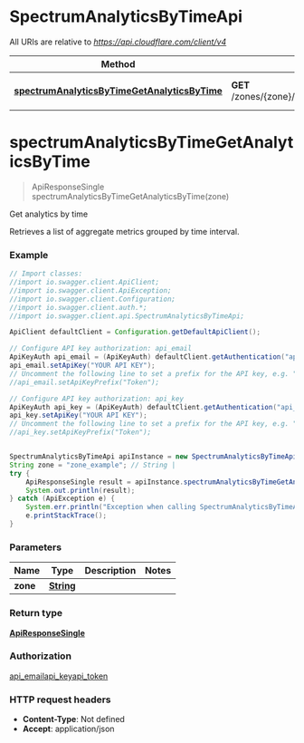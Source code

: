 # SpectrumAnalyticsByTimeApi

All URIs are relative to *https://api.cloudflare.com/client/v4*

Method | HTTP request | Description
------------- | ------------- | -------------
[**spectrumAnalyticsByTimeGetAnalyticsByTime**](SpectrumAnalyticsByTimeApi.md#spectrumAnalyticsByTimeGetAnalyticsByTime) | **GET** /zones/{zone}/spectrum/analytics/events/bytime | Get analytics by time

<a name="spectrumAnalyticsByTimeGetAnalyticsByTime"></a>
# **spectrumAnalyticsByTimeGetAnalyticsByTime**
> ApiResponseSingle spectrumAnalyticsByTimeGetAnalyticsByTime(zone)

Get analytics by time

Retrieves a list of aggregate metrics grouped by time interval.

### Example
```java
// Import classes:
//import io.swagger.client.ApiClient;
//import io.swagger.client.ApiException;
//import io.swagger.client.Configuration;
//import io.swagger.client.auth.*;
//import io.swagger.client.api.SpectrumAnalyticsByTimeApi;

ApiClient defaultClient = Configuration.getDefaultApiClient();

// Configure API key authorization: api_email
ApiKeyAuth api_email = (ApiKeyAuth) defaultClient.getAuthentication("api_email");
api_email.setApiKey("YOUR API KEY");
// Uncomment the following line to set a prefix for the API key, e.g. "Token" (defaults to null)
//api_email.setApiKeyPrefix("Token");

// Configure API key authorization: api_key
ApiKeyAuth api_key = (ApiKeyAuth) defaultClient.getAuthentication("api_key");
api_key.setApiKey("YOUR API KEY");
// Uncomment the following line to set a prefix for the API key, e.g. "Token" (defaults to null)
//api_key.setApiKeyPrefix("Token");


SpectrumAnalyticsByTimeApi apiInstance = new SpectrumAnalyticsByTimeApi();
String zone = "zone_example"; // String | 
try {
    ApiResponseSingle result = apiInstance.spectrumAnalyticsByTimeGetAnalyticsByTime(zone);
    System.out.println(result);
} catch (ApiException e) {
    System.err.println("Exception when calling SpectrumAnalyticsByTimeApi#spectrumAnalyticsByTimeGetAnalyticsByTime");
    e.printStackTrace();
}
```

### Parameters

Name | Type | Description  | Notes
------------- | ------------- | ------------- | -------------
 **zone** | [**String**](.md)|  |

### Return type

[**ApiResponseSingle**](ApiResponseSingle.md)

### Authorization

[api_email](../README.md#api_email)[api_key](../README.md#api_key)[api_token](../README.md#api_token)

### HTTP request headers

 - **Content-Type**: Not defined
 - **Accept**: application/json

